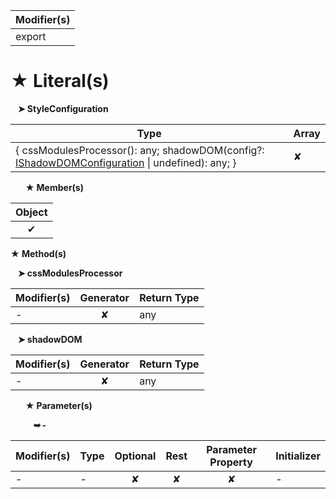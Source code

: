 | Modifier(s)                            |
|----------------------------------------|
| export |

# &#9733; Literal(s)

&nbsp;&nbsp; **&#10148; StyleConfiguration**

| Type                        | Array                           |
|-----------------------------|---------------------------------|
| { cssModulesProcessor(): any; shadowDOM(config?: [IShadowDOMConfiguration](/runtime-html/styles/interface/style-configuration/ishadowdomconfiguration.md) &#124; undefined): any; } | ✘ |

&nbsp;&nbsp;&nbsp;&nbsp;&nbsp; **&#9733; Member(s)**

| Object                        |
|:-----------------------------:|
| ✔ |

**&#9733; Method(s)**

&nbsp;&nbsp; **&#10148; cssModulesProcessor**

| Modifier(s)                              | Generator                          | Return Type                       |
|------------------------------------------|:----------------------------------:|-----------------------------------|
| - | ✘ | any |

&nbsp;&nbsp; **&#10148; shadowDOM**

| Modifier(s)                              | Generator                          | Return Type                       |
|------------------------------------------|:----------------------------------:|-----------------------------------|
| - | ✘ | any |

&nbsp;&nbsp;&nbsp;&nbsp;&nbsp; **&#9733; Parameter(s)**

&nbsp;&nbsp;&nbsp;&nbsp;&nbsp;&nbsp;&nbsp;&nbsp; _**&#10149; -**_

| Modifier(s)                              | Type                        | Optional                           | Rest                          | Parameter Property                          | Initializer                       |
|------------------------------------------|-----------------------------|:----------------------------------:|:-----------------------------:|:-------------------------------------------:|-----------------------------------|
| - | - | ✘  | ✘ | ✘ | - |